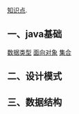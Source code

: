[知识点](https://github.com/LaPioggia/notebook/blob/gh-pages/base/%E9%9D%A2%E8%AF%95%E5%9F%BA%E7%A1%80.md).
## 一、java基础
[数据类型](https://github.com/LaPioggia/notebook/blob/gh-pages/base/dataType.md)
[面向对象](https://github.com/LaPioggia/notebook/blob/gh-pages/base/object.md)
[集合](https://github.com/LaPioggia/notebook/blob/gh-pages/base/集合.md)
## 二、设计模式
## 三、数据结构
